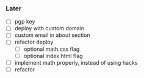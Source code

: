### Later
- [ ] pgp key
- [ ] deploy with custom domain
- [ ] custom email in about section
- [ ] refactor deploy
    - [ ] optional math.css flag
    - [ ] optional index.html flag
- [ ] implement math properly, instead of using hacks
- [ ] refactor
